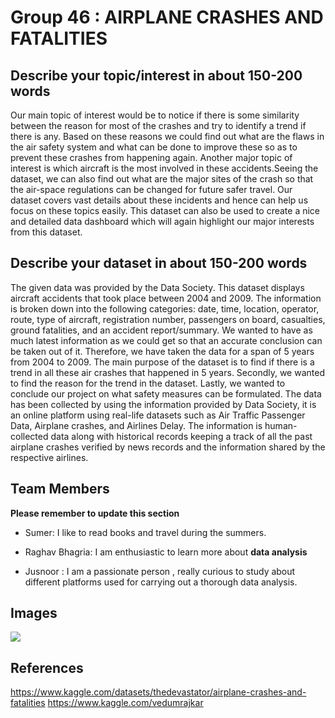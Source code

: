 # Group 46 : AIRPLANE CRASHES AND FATALITIES



## Describe your topic/interest in about 150-200 words

 Our main topic of interest would be to notice if there is some similarity between the reason for most of the crashes and try to identify a trend if there is any. Based on these reasons we could find out what are the flaws in the air safety system and what can be done to improve these so as to prevent these crashes from happening again. Another major topic of interest is which aircraft is the most involved in these accidents.Seeing the dataset, we can also find out what are the major sites of the crash so that the air-space regulations can be changed for future safer travel.  Our dataset covers vast details about these incidents and hence can help us focus on these topics easily. This dataset can also be used to create a nice and detailed data dashboard which will again highlight our major interests from this dataset. 





## Describe your dataset in about 150-200 words

The given data was provided by the Data Society. This dataset displays aircraft accidents that took place between 2004 and 2009. The information is broken down into the following categories: date, time, location, operator, route, type of aircraft, registration number, passengers on board, casualties, ground fatalities, and an accident report/summary. We wanted to have as much latest information as we could get so that an accurate conclusion can be taken out of it. Therefore, we have taken the data for a span of 5 years from 2004 to 2009. The main purpose of the dataset is to find if there is a trend in all these air crashes that happened in 5 years. Secondly, we wanted to find the reason for the trend in the dataset. Lastly, we wanted to conclude our project on what safety measures can be formulated. The data has been collected by using the information provided by Data Society, it is an online platform using real-life datasets such as Air Traffic Passenger Data, Airplane crashes, and Airlines Delay. The information is human-collected data along with historical records keeping a track of all the past airplane crashes verified by news records and the information shared by the respective airlines.




## Team Members

**Please remember to update this section**

- Sumer: I like to read books and travel during the summers.

- Raghav Bhagria: I am enthusiastic to learn more about **data analysis** 
- Jusnoor : I am a passionate person , really curious to study about different platforms used for carrying out a thorough data analysis.


## Images

![](https://github.com/ubco-W2022T1-cosc301/project-group46/blob/main/images/07plane_7-superJumbo.jpeg)



## References


https://www.kaggle.com/datasets/thedevastator/airplane-crashes-and-fatalities
https://www.kaggle.com/vedumrajkar



